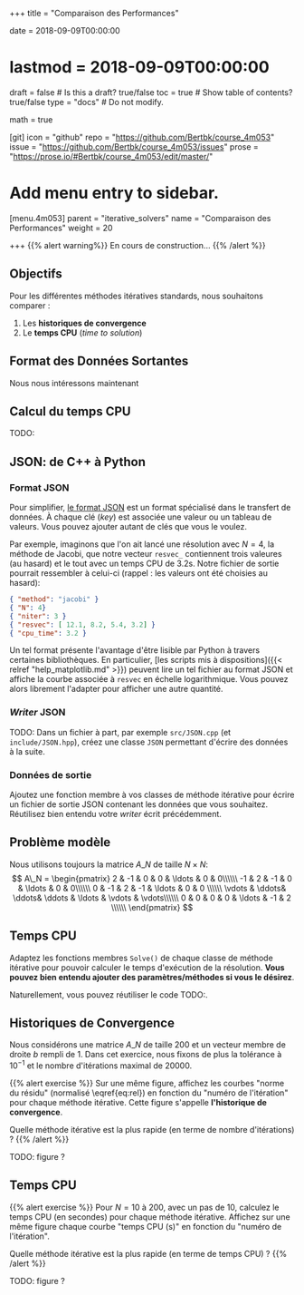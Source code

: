 +++
title = "Comparaison des Performances"

date = 2018-09-09T00:00:00
# lastmod = 2018-09-09T00:00:00

draft = false  # Is this a draft? true/false
toc = true  # Show table of contents? true/false
type = "docs"  # Do not modify.

math = true

[git]
  icon = "github"
  repo = "https://github.com/Bertbk/course_4m053"
  issue = "https://github.com/Bertbk/course_4m053/issues"
  prose = "https://prose.io/#Bertbk/course_4m053/edit/master/"

# Add menu entry to sidebar.
[menu.4m053]
  parent = "iterative_solvers"
  name = "Comparaison des Performances"
  weight = 20

+++
{{% alert warning%}}
En cours de construction...
{{% /alert %}}

## Objectifs

Pour les différentes méthodes itératives standards, nous souhaitons comparer :

1. Les **historiques de convergence** 
2. Le **temps CPU** (*time to solution*)


## Format des Données Sortantes 

Nous nous intéressons maintenant




## Calcul du temps CPU

TODO:

## JSON: de C++ à Python

### Format JSON

Pour simplifier, [le format JSON](https://fr.wikipedia.org/wiki/JavaScript_Object_Notation) est un format spécialisé dans le transfert de données. À chaque clé (*key*) est associée une valeur ou un tableau de valeurs. Vous pouvez ajouter autant de clés que vous le voulez. 

Par exemple, imaginons que l'on ait lancé une résolution avec $N=4$, la méthode de Jacobi, que notre vecteur `resvec_` contiennent trois valeures (au hasard) et le tout avec un temps CPU de 3.2s. Notre fichier de sortie pourrait ressembler à celui-ci (rappel : les valeurs ont été choisies au hasard):

```json
{ "method": "jacobi" }
{ "N": 4}
{ "niter": 3 }
{ "resvec": [ 12.1, 8.2, 5.4, 3.2] }
{ "cpu_time": 3.2 }
```

Un tel format présente l'avantage d'être lisible par Python à travers certaines bibliothèques. En particulier, [les scripts mis à dispositions]({{< relref "help_matplotlib.md" >}}) peuvent lire un tel fichier au format JSON et affiche la courbe associée à `resvec` en échelle logarithmique. Vous pouvez alors librement l'adapter pour afficher une autre quantité.

### *Writer* JSON
TODO: Dans un fichier à part, par exemple `src/JSON.cpp` (et `include/JSON.hpp`), créez une classe `JSON` permettant d'écrire des données à la suite.

### Données de sortie

Ajoutez une fonction membre à vos classes de méthode itérative pour écrire un fichier de sortie JSON contenant les données que vous souhaitez. Réutilisez bien entendu votre *writer* écrit précédemment.


## Problème modèle

Nous utilisons toujours la matrice $A\_N$ de taille $N\times N$:
$$
A\_N =
\begin{pmatrix}
  2 & -1 & 0 & 0 & \ldots & 0 & 0\\\\\\
  -1 & 2 & -1 &  0 & \ldots & 0 & 0\\\\\\
    0 & -1 & 2 & -1 & \ldots & 0 & 0 \\\\\\
    \vdots & \ddots& \ddots& \ddots & \ldots & \vdots  & \vdots\\\\\\
    0 & 0 & 0 & 0 & \ldots & -1 & 2 \\\\\\
\end{pmatrix}
$$


## Temps CPU

Adaptez les fonctions membres `Solve()` de chaque classe de méthode itérative pour pouvoir calculer le temps d'exécution de la résolution. **Vous pouvez bien entendu ajouter des paramètres/méthodes si vous le désirez**.

Naturellement, vous pouvez réutiliser le code TODO:. 


## Historiques de Convergence

Nous considérons une matrice $A\_N$ de taille $200$ et un vecteur membre de droite $b$ rempli de $1$. Dans cet exercice, nous fixons de plus la tolérance à $10^{-1}$ et le nombre d'itérations maximal de 20000.

{{% alert exercise %}}
Sur une même figure, affichez les courbes "norme du résidu" (normalisé \eqref{eq:rel}) en fonction du "numéro de l'itération" pour chaque méthode itérative. Cette figure s'appelle **l'historique de convergence**.

Quelle méthode itérative est la plus rapide (en terme de nombre d'itérations) ?
{{% /alert %}}

TODO: figure ?

## Temps CPU

{{% alert exercise %}}
Pour $N=10$ à $200$, avec un pas de $10$, calculez le temps CPU (en secondes) pour chaque méthode itérative. Affichez sur une même figure chaque courbe "temps CPU (s)" en fonction du "numéro de l'itération".

Quelle méthode itérative est la plus rapide (en terme de temps CPU) ?
{{% /alert %}}

TODO: figure ?
